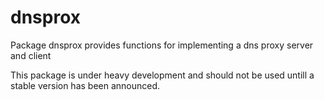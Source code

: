 dnsprox
=======

Package dnsprox provides functions for implementing a dns proxy server and client

This package is under heavy development and should not be used untill a stable version has been announced. 

